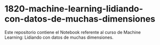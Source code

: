 # 1820-machine-learning-lidiando-con-datos-de-muchas-dimensiones
Este repositorio contiene el Notebook referente al curso de Machine Learning: Lidiando con datos de muchas dimensiones.
